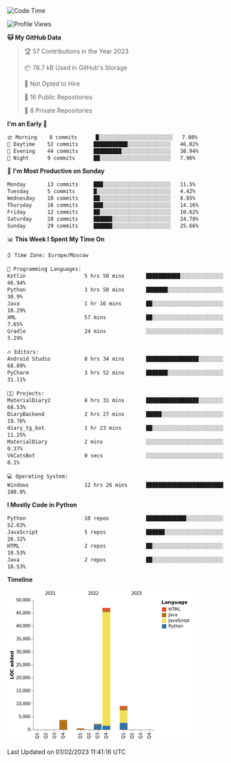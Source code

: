 <!--START_SECTION:waka-->
![Code Time](http://img.shields.io/badge/Code%20Time-12%20hrs%2026%20mins-blue)

![Profile Views](http://img.shields.io/badge/Profile%20Views-70-blue)

**🐱 My GitHub Data** 

> 🏆 57 Contributions in the Year 2023
 > 
> 📦 78.7 kB Used in GitHub's Storage 
 > 
> 🚫 Not Opted to Hire
 > 
> 📜 16 Public Repositories 
 > 
> 🔑 8 Private Repositories  
 > 
**I'm an Early 🐤** 

```text
🌞 Morning    8 commits      █░░░░░░░░░░░░░░░░░░░░░░░░   7.08% 
🌆 Daytime    52 commits     ███████████░░░░░░░░░░░░░░   46.02% 
🌃 Evening    44 commits     █████████░░░░░░░░░░░░░░░░   38.94% 
🌙 Night      9 commits      ██░░░░░░░░░░░░░░░░░░░░░░░   7.96%

```
📅 **I'm Most Productive on Sunday** 

```text
Monday       13 commits     ███░░░░░░░░░░░░░░░░░░░░░░   11.5% 
Tuesday      5 commits      █░░░░░░░░░░░░░░░░░░░░░░░░   4.42% 
Wednesday    10 commits     ██░░░░░░░░░░░░░░░░░░░░░░░   8.85% 
Thursday     16 commits     ███░░░░░░░░░░░░░░░░░░░░░░   14.16% 
Friday       12 commits     ██░░░░░░░░░░░░░░░░░░░░░░░   10.62% 
Saturday     28 commits     ██████░░░░░░░░░░░░░░░░░░░   24.78% 
Sunday       29 commits     ██████░░░░░░░░░░░░░░░░░░░   25.66%

```


📊 **This Week I Spent My Time On** 

```text
⌚︎ Time Zone: Europe/Moscow

💬 Programming Languages: 
Kotlin                   5 hrs 50 mins       ███████████░░░░░░░░░░░░░░   46.94% 
Python                   3 hrs 50 mins       ███████░░░░░░░░░░░░░░░░░░   30.9% 
Java                     1 hr 16 mins        ██░░░░░░░░░░░░░░░░░░░░░░░   10.29% 
XML                      57 mins             ██░░░░░░░░░░░░░░░░░░░░░░░   7.65% 
Gradle                   24 mins             ░░░░░░░░░░░░░░░░░░░░░░░░░   3.29%

🔥 Editors: 
Android Studio           8 hrs 34 mins       █████████████████░░░░░░░░   68.89% 
PyCharm                  3 hrs 52 mins       ███████░░░░░░░░░░░░░░░░░░   31.11%

🐱‍💻 Projects: 
MaterialDiary2           8 hrs 31 mins       █████████████████░░░░░░░░   68.53% 
DiaryBackend             2 hrs 27 mins       █████░░░░░░░░░░░░░░░░░░░░   19.76% 
diary_tg_bot             1 hr 23 mins        ██░░░░░░░░░░░░░░░░░░░░░░░   11.25% 
MaterialDiary            2 mins              ░░░░░░░░░░░░░░░░░░░░░░░░░   0.37% 
VkCatsBot                0 secs              ░░░░░░░░░░░░░░░░░░░░░░░░░   0.1%

💻 Operating System: 
Windows                  12 hrs 26 mins      █████████████████████████   100.0%

```

**I Mostly Code in Python** 

```text
Python                   10 repos            █████████████░░░░░░░░░░░░   52.63% 
JavaScript               5 repos             ██████░░░░░░░░░░░░░░░░░░░   26.32% 
HTML                     2 repos             ██░░░░░░░░░░░░░░░░░░░░░░░   10.53% 
Java                     2 repos             ██░░░░░░░░░░░░░░░░░░░░░░░   10.53%

```


**Timeline**

![Chart not found](https://raw.githubusercontent.com/Adlemex/Adlemex/main/charts/bar_graph.png) 


 Last Updated on 01/02/2023 11:41:16 UTC
<!--END_SECTION:waka-->
